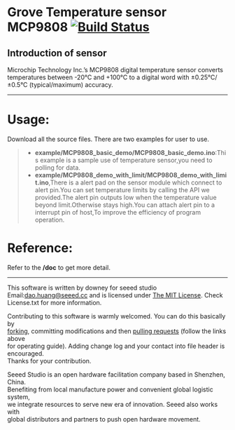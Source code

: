Grove Temperature sensor MCP9808  [![Build Status](https://travis-ci.com/Seeed-Studio/Grove_Temperature_sensor_MCP9808.svg?branch=master)](https://travis-ci.com/Seeed-Studio/Grove_Temperature_sensor_MCP9808)
==============


Introduction of sensor
----------------------------  
Microchip Technology Inc.’s MCP9808 digital temperature sensor converts temperatures between -20°C and +100°C to a digital word with
±0.25°C/±0.5°C (typical/maximum) accuracy.  

***
Usage:
==========
Download all the source files.
There are two examples for user to use.
>* **example/MCP9808_basic_demo/MCP9808_basic_demo.ino**:This example is a sample use of temperature sensor,you need to polling for data. 
>* **example/MCP9808_demo_with_limit/MCP9808_demo_with_limit.ino**,There is a alert pad on the sensor module which connect to alert pin.You can set temperature limits by calling the API we provided.The alert pin outputs low when the temperature value beyond limit.Otherwise stays high.You can attach alert pin to a interrupt pin of host,To improve the efficiency of program operation.

Reference:
===============
Refer to the **/doc** to get more detail.


***
This software is written by downey  for seeed studio<br>
Email:dao.huang@seeed.cc
and is licensed under [The MIT License](http://opensource.org/licenses/mit-license.php). Check License.txt for more information.<br>

Contributing to this software is warmly welcomed. You can do this basically by<br>
[forking](https://help.github.com/articles/fork-a-repo), committing modifications and then [pulling requests](https://help.github.com/articles/using-pull-requests) (follow the links above<br>
for operating guide). Adding change log and your contact into file header is encouraged.<br>
Thanks for your contribution.

Seeed Studio is an open hardware facilitation company based in Shenzhen, China. <br>
Benefiting from local manufacture power and convenient global logistic system, <br>
we integrate resources to serve new era of innovation. Seeed also works with <br>
global distributors and partners to push open hardware movement.<br>
